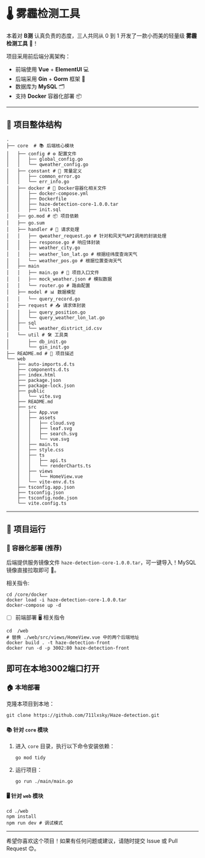 # 🌡️ 雾霾检测工具

本着对 **B测** 认真负责的态度，三人共同从 0 到 1 开发了一款小而美的轻量级 **雾霾检测工具** 🎉！

项目采用前后端分离架构：
- 前端使用 **Vue** + **ElementUI** 💻
- 后端采用 **Gin** + **Gorm** 框架 🚀
- 数据库为 **MySQL** 🗂️
- 支持 **Docker** 容器化部署 📦

---

## 📂 项目整体结构

```shell
.
├── core  # 📚 后端核心模块
│   ├── config # ⚙️ 配置文件
│   │   ├── global_config.go
│   │   └── qweather_config.go
│   ├── constant # 🔧 常量定义
│   │   ├── common_error.go
│   │   └── err_info.go
│   ├── docker # 🐳 Docker容器化相关文件
│   │   ├── docker-compose.yml
│   │   ├── Dockerfile
│   │   ├── haze-detection-core-1.0.0.tar
│   │   ├── init.sql
│   ├── go.mod # 📦 项目依赖
│   ├── go.sum
│   ├── handler # 📩 请求处理
│   │   ├── qweather_request.go # 针对和风天气API调用的封装处理
│   │   ├── response.go # 响应体封装
│   │   ├── weather_city.go
│   │   ├── weather_lon_lat.go # 根据经纬度查询天气
│   │   └── weather_pos.go # 根据位置查询天气
│   ├── main
│   │   ├── main.go # 🏁 项目入口文件
│   │   ├── mock_weather.json # 模拟数据
│   │   └── router.go # 路由配置
│   ├── model # 📊 数据模型
│   │   └── query_record.go
│   ├── request # 📥 请求体封装
│   │   ├── query_position.go
│   │   └── query_weather_lon_lat.go
│   ├── sql
│   │   └── weather_district_id.csv
│   └── util # 🛠️ 工具类
│       ├── db_init.go
│       └── gin_init.go
├── README.md # 📜 项目描述
└── web
    ├── auto-imports.d.ts
    ├── components.d.ts
    ├── index.html
    ├── package.json
    ├── package-lock.json
    ├── public
    │   └── vite.svg
    ├── README.md
    ├── src
    │   ├── App.vue
    │   ├── assets
    │   │   ├── cloud.svg
    │   │   ├── leaf.svg
    │   │   ├── search.svg
    │   │   └── vue.svg
    │   ├── main.ts
    │   ├── style.css
    │   ├── ts
    │   │   ├── api.ts
    │   │   └── renderCharts.ts
    │   ├── views
    │   │   └── HomeView.vue
    │   └── vite-env.d.ts
    ├── tsconfig.app.json
    ├── tsconfig.json
    ├── tsconfig.node.json
    └── vite.config.ts
```

---

## 🚀 项目运行

### 🐳 容器化部署 (推荐)

后端提供服务镜像文件 `haze-detection-core-1.0.0.tar`，可一键导入！MySQL 镜像直接拉取即可 🎉。

相关指令:
```shell
cd /core/docker
docker load -i haze-detection-core-1.0.0.tar
docker-compose up -d
```

- [ ] 前端部署 🖥️
相关指令
```shell
cd  /web
# 替换 ./web/src/views/HomeView.vue 中的两个后端地址
docker build . -t haze-detection-front
docker run -d -p 3002:80 haze-detection-front
```
即可在本地3002端口打开
---

### 🏠 本地部署

克隆本项目到本地：
```shell
git clone https://github.com/711lxsky/Haze-detection.git
```

#### 📚 针对 `core` 模块
1. 进入 `core` 目录，执行以下命令安装依赖：  
   ```shell
   go mod tidy
   ```
2. 运行项目：  
   ```shell
   go run ./main/main.go
   ```

#### 🖥️ 针对 `web` 模块

```shell
cd ./web
npm install
npm run dev # 调试模式
```
---

希望你喜欢这个项目！如果有任何问题或建议，请随时提交 Issue 或 Pull Request 😊。
